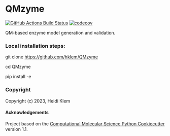 QMzyme
==============================
[//]: # (Badges)
[![GitHub Actions Build Status](https://github.com/REPLACE_WITH_OWNER_ACCOUNT/QMzyme/workflows/CI/badge.svg)](https://github.com/REPLACE_WITH_OWNER_ACCOUNT/QMzyme/actions?query=workflow%3ACI)
[![codecov](https://codecov.io/gh/REPLACE_WITH_OWNER_ACCOUNT/QMzyme/branch/main/graph/badge.svg)](https://codecov.io/gh/REPLACE_WITH_OWNER_ACCOUNT/QMzyme/branch/main)


QM-based enzyme model generation and validation.

### Local installation steps:

git clone https://github.com/hklem/QMzyme

cd QMzyme

pip install -e 

### Copyright

Copyright (c) 2023, Heidi Klem


#### Acknowledgements
 
Project based on the 
[Computational Molecular Science Python Cookiecutter](https://github.com/molssi/cookiecutter-cms) version 1.1.
